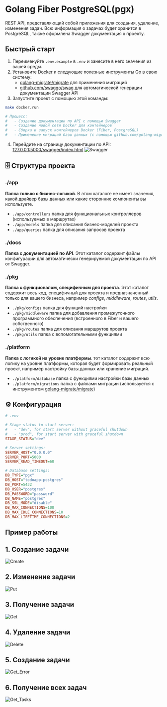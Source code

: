 # Golang Fiber PostgreSQL(pgx)

REST API, представляющий собой приложения для создания, удаление, изменения задач. Всю информация о задачах будет хранится в PostgreSQL, также оформлена Swagger документация к проекту.

## Быстрый старт
1. Переименуйте `.env.example` в `.env` и занесите в него значения из вашей среды.
2. Установите [Docker](https://www.docker.com/get-started) и следующие полезные инструменты Go в свою систему:
    - [golang-migrate/migrate](https://github.com/golang-migrate/migrate#cli-usage) для применения миграций
    - [github.com/swaggo/swag](https://github.com/swaggo/swag) для автоматической генерации документации Swagger API
3. Запустите проект с помощью этой команды:
```bash
make docker.run

# Процесс:
#   - Создание документации по API с помощью Swagger
#   - Создание новой сети Docker для контейнеров
#   - Сборка и запуск контейнеров Docker (Fiber, PostgreSQL)
#   - Применение миграций базы данных (с помощью github.com/golang-migrate/migrate)
```
4. Перейдите на страницу документации по API: [127.0.0.1:5000/swagger/index.html](http://127.0.0.1:5000/swagger/index.html)
![Swagger](./assets/swagger.png)

## 🗄 Структура проекта

### ./app

**Папка только с бизнес-логикой**.  В этом каталоге не имеет значения, какой драйвер базы данных или какие сторонние компоненты вы используете.

- `./app/controllers` папка для функциональных контроллеров (используемых в маршрутах)
- `./app/models` папка для описания бизнес-моделей проекта
- `./app/queries`  папка для описания запросов проекта

### ./docs

**Папка с документацией по API**. Этот каталог содержит файлы конфигурации для автоматически генерируемой документации по API от Swagger.

### ./pkg

**Папка с функционалом, специфичным для проекта**. Этот каталог содержит весь код, специфичный для проекта и предназначенный только для вашего бизнеса, например _configs_, _middleware_, _routes_, _utils_.

- `./pkg/configs` папка для функций настройки
- `./pkg/middleware` папка для добавления промежуточного программного обеспечения (встроенного в Fiber и вашего собственного)
- `./pkg/routes` папка для описания маршрутов проекта
- `./pkg/utils`  папка с вспомогательными функциями

### ./platform

**Папка с логикой на уровне платформы**. тот каталог содержит всю логику на уровне платформы, которая будет формировать реальный проект, например настройку базы данных или хранение миграций.

- `./platform/database` папка с функциями настройки базы данных
- `./platform/migrations` папка с файлами миграции (используется с инструментом [golang-migrate/migrate](https://github.com/golang-migrate/migrate))

## ⚙️ Конфигурация

```ini
# .env

# Stage status to start server:
#   - "dev", for start server without graceful shutdown
#   - "prod", for start server with graceful shutdown
STAGE_STATUS="dev"

# Server settings:
SERVER_HOST="0.0.0.0"
SERVER_PORT=5000
SERVER_READ_TIMEOUT=60

# Database settings:
DB_TYPE="pgx"
DB_HOST="todoapp-postgres"
DB_PORT=5432
DB_USER="postgres"
DB_PASSWORD="password"
DB_NAME="postgres"
DB_SSL_MODE="disable"
DB_MAX_CONNECTIONS=100
DB_MAX_IDLE_CONNECTIONS=10
DB_MAX_LIFETIME_CONNECTIONS=2
```

## Пример работы
## 1. Создание задачи
![Create](./assets/create.png)

## 2. Изменение задачи
![Put](./assets/put.png)

## 3. Получение задачи
![Get](./assets/get.png)

## 4. Удаление задачи
![Delete](./assets/delete.png)

## 5. Создание задачи
![Get_Error](./assets/error_get.png)

## 6. Получение всех задач
![Get_Tasks](./assets/tasks.png)